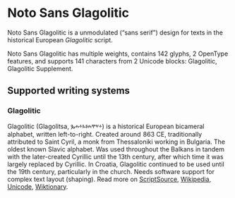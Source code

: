 
# Noto Sans Glagolitic

Noto Sans Glagolitic is a unmodulated (“sans serif”) design for texts in the historical European _Glagolitic_ script. 

Noto Sans Glagolitic has multiple weights, contains 142 glyphs, 2 OpenType features, and supports 141 characters from 2 Unicode blocks: Glagolitic, Glagolitic Supplement.


## Supported writing systems


### Glagolitic

Glagolitic (Glagolitsa, Ⰳⰾⰰⰳⱁⰾⰹⱌⰰ) is a historical European bicameral alphabet, written left-to-right. Created around  863 CE, traditionally attributed to Saint Cyril, a monk from Thessaloniki working in Bulgaria. The oldest known Slavic alphabet. Was used throughout the Balkans in tandem with the later-created Cyrillic until the 13th century, after which time it was largely replaced by Cyrillic. In Croatia, Glagolitic continued to be used until the 19th century, particularly in the church. Needs software support for complex text layout (shaping). Read more on [ScriptSource](https://scriptsource.org/scr/Glag), [Wikipedia](https://en.wikipedia.org/wiki/ISO_15924:Glag), [Unicode](https://www.unicode.org/versions/Unicode13.0.0/ch07.pdf#G15862), [Wiktionary](https://en.wiktionary.org/wiki/Category:Glagolitic_script).

